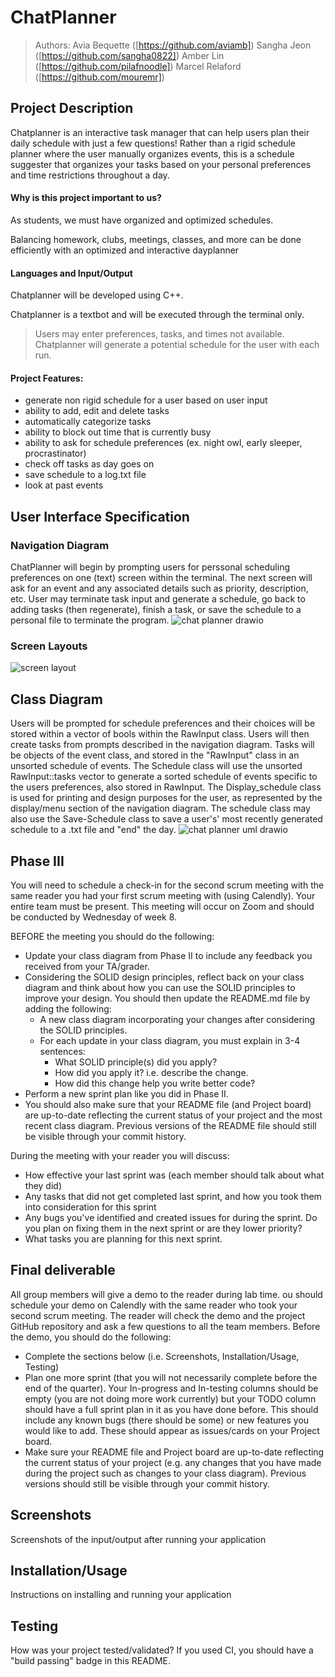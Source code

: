 # ChatPlanner
  > Authors: 
  >Avia Bequette ([https://github.com/aviamb])
  >Sangha Jeon ([https://github.com/sangha0822])
  >Amber Lin ([https://github.com/pilafnoodle])
  >Marcel Relaford ([https://github.com/mouremr])

## Project Description

Chatplanner is an interactive task manager that can help users plan their daily schedule with just a few questions! Rather than a rigid schedule planner where the user manually organizes events, this is a schedule suggester that organizes your tasks based on your personal preferences and time restrictions throughout a day. 

#### Why is this project important to us? 
  As students, we must have organized and optimized schedules. 

  Balancing homework, clubs, meetings, classes, and more can be done efficiently with an optimized and interactive dayplanner

#### Languages and Input/Output
  Chatplanner will be developed using C++.

  Chatplanner is a textbot and will be executed through the terminal only.

  >Users may enter preferences, tasks, and times not available. Chatplanner will generate a potential schedule for the user with each run.

#### Project Features:
 * generate non rigid schedule for a user based on user input
 * ability to add, edit and delete tasks
 * automatically categorize tasks
 * ability to block out time that is currently busy
 * ability to ask for schedule preferences (ex. night owl, early sleeper, procrastinator)
 * check off tasks as day goes on
 * save schedule to a log.txt file
 * look at past events

## User Interface Specification

### Navigation Diagram
ChatPlanner will begin by prompting users for perssonal scheduling preferences on one (text) screen within the terminal. The next screen will ask for an event and any associated details such as priority, description, etc. User may terminate task input and generate a schedule, go back to adding tasks (then regenerate), finish a task, or save the schedule to a personal file to terminate the program. ![chat planner drawio](https://github.com/cs100/final-project-alin157-mrela001-abequ001-sjeon065/assets/116844248/fe5239cf-658d-4cfd-a7dc-830255050fd4)



### Screen Layouts
 ![screen layout](https://github.com/cs100/final-project-alin157-mrela001-abequ001-sjeon065/assets/117532511/1235e14d-0b64-45bd-b6b6-eb39394dafec)

## Class Diagram
Users will be prompted for schedule preferences and their choices will be stored within a vector of bools within the RawInput class. Users will then create tasks from prompts described in the navigation diagram. Tasks will be objects of the event class, and stored in the "RawInput" class in an unsorted schedule of events. The Schedule class will use the unsorted RawInput::tasks vector to generate a sorted schedule of events specific to the users preferences, also stored in RawInput. The Display_schedule class is used for printing and design purposes for the user, as represented by the display/menu section of the navigation diagram. The schedule class may also use the Save-Schedule class to save a user's' most recently generated schedule to a .txt file and "end" the day. 
 ![chat planner uml drawio](https://github.com/cs100/final-project-alin157-mrela001-abequ001-sjeon065/assets/116844248/b34678e0-509a-420e-98fe-15a025f27af5)
 
  ## Phase III
  You will need to schedule a check-in for the second scrum meeting with the same reader you had your first scrum meeting with (using Calendly). Your entire team must be present. This meeting will occur on Zoom and should be conducted by Wednesday of week 8.
 
  BEFORE the meeting you should do the following:
  * Update your class diagram from Phase II to include any feedback you received from your TA/grader.
  * Considering the SOLID design principles, reflect back on your class diagram and think about how you can use the SOLID principles to improve your design. You should then update the README.md file by adding the following:
    * A new class diagram incorporating your changes after considering the SOLID principles.
    * For each update in your class diagram, you must explain in 3-4 sentences:
      * What SOLID principle(s) did you apply?
      * How did you apply it? i.e. describe the change.
      * How did this change help you write better code?
  * Perform a new sprint plan like you did in Phase II.
  * You should also make sure that your README file (and Project board) are up-to-date reflecting the current status of your project and the most recent class diagram. Previous versions of the README file should still be visible through your commit history.
 
 During the meeting with your reader you will discuss: 
  * How effective your last sprint was (each member should talk about what they did)
  * Any tasks that did not get completed last sprint, and how you took them into consideration for this sprint
  * Any bugs you've identified and created issues for during the sprint. Do you plan on fixing them in the next sprint or are they lower priority?
  * What tasks you are planning for this next sprint.

 
  ## Final deliverable
  All group members will give a demo to the reader during lab time. ou should schedule your demo on Calendly with the same reader who took your second scrum meeting. The reader will check the demo and the project GitHub repository and ask a few questions to all the team members. 
  Before the demo, you should do the following:
  * Complete the sections below (i.e. Screenshots, Installation/Usage, Testing)
  * Plan one more sprint (that you will not necessarily complete before the end of the quarter). Your In-progress and In-testing columns should be empty (you are not doing more work currently) but your TODO column should have a full sprint plan in it as you have done before. This should include any known bugs (there should be some) or new features you would like to add. These should appear as issues/cards on your Project board.
  * Make sure your README file and Project board are up-to-date reflecting the current status of your project (e.g. any changes that you have made during the project such as changes to your class diagram). Previous versions should still be visible through your commit history. 
 
 ## Screenshots
  Screenshots of the input/output after running your application
 ## Installation/Usage
  Instructions on installing and running your application
 ## Testing
  How was your project tested/validated? If you used CI, you should have a "build passing" badge in this README.
 

